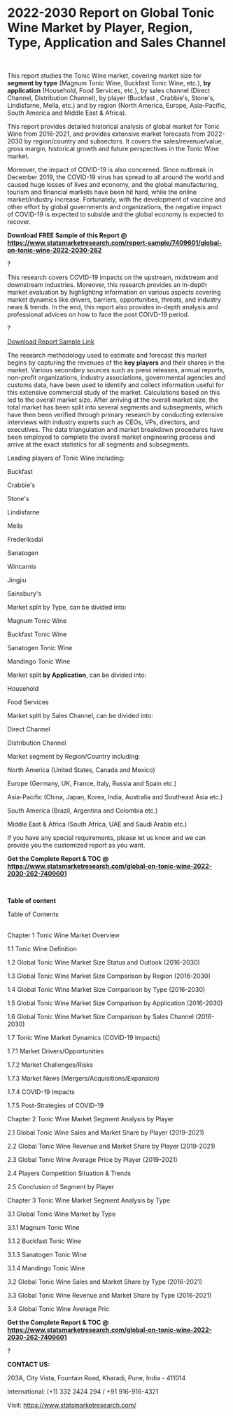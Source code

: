 <h1>2022-2030 Report on Global Tonic Wine Market by Player, Region, Type, Application and Sales Channel</h1><br/><p>This report studies the Tonic Wine market, covering market size for <strong>segment by type</strong> (Magnum Tonic Wine, Buckfast Tonic Wine, etc.), <strong>by application</strong> (Household, Food Services, etc.), by sales channel (Direct Channel, Distribution Channel), by player (Buckfast , Crabbie&#39;s, Stone&#39;s, Lindisfarne, Mella, etc.) and by region (North America, Europe, Asia-Pacific, South America and Middle East & Africa).</p>
 
 
 
 <p>This report provides detailed historical analysis of global market for Tonic Wine from 2016-2021, and provides extensive market forecasts from 2022-2030 by region/country and subsectors. It covers the sales/revenue/value, gross margin, historical growth and future perspectives in the Tonic Wine market.</p>
 
 
 
 <p>Moreover, the impact of COVID-19 is also concerned. Since outbreak in December 2019, the COVID-19 virus has spread to all around the world and caused huge losses of lives and economy, and the global manufacturing, tourism and financial markets have been hit hard, while the online market/industry increase. Fortunately, with the development of vaccine and other effort by global governments and organizations, the negative impact of COVID-19 is expected to subside and the global economy is expected to recover.</p>
 
 
 
 <div><b>Download FREE Sample of this Report @ <a href="https://www.statsmarketresearch.com/download-free-sample/7409601/global-on-tonic-wine-2022-2030-262">https://www.statsmarketresearch.com/report-sample/7409601/global-on-tonic-wine-2022-2030-262</a></b></div>
 
 
 
 <p>? </p>
 
 
 
 <p>This research covers COVID-19 impacts on the upstream, midstream and downstream industries. Moreover, this research provides an in-depth market evaluation by highlighting information on various aspects covering market dynamics like drivers, barriers, opportunities, threats, and industry news & trends. In the end, this report also provides in-depth analysis and professional advices on how to face the post COIVD-19 period.</p>
 
 
 
 <p>? </p>
 
 
 
 <p><a href="https://www.statsmarketresearch.com/download-free-sample/7409601/global-on-tonic-wine-2022-2030-262">Download Report Sample Link</a></p>
 
 
 
 <p>The research methodology used to estimate and forecast this market begins by capturing the revenues of the <strong>key players</strong> and their shares in the market. Various secondary sources such as press releases, annual reports, non-profit organizations, industry associations, governmental agencies and customs data, have been used to identify and collect information useful for this extensive commercial study of the market. Calculations based on this led to the overall market size. After arriving at the overall market size, the total market has been split into several segments and subsegments, which have then been verified through primary research by conducting extensive interviews with industry experts such as CEOs, VPs, directors, and executives. The data triangulation and market breakdown procedures have been employed to complete the overall market engineering process and arrive at the exact statistics for all segments and subsegments.</p>
 
 
 
 <p>Leading players of Tonic Wine including:</p>
 
 
 
 <p>Buckfast</p>
 
 
 
 <p>Crabbie&#39;s</p>
 
 
 
 <p>Stone&#39;s</p>
 
 
 
 <p>Lindisfarne</p>
 
 
 
 <p>Mella</p>
 
 
 
 <p>Frederiksdal</p>
 
 
 
 <p>Sanatogen</p>
 
 
 
 <p>Wincarnis</p>
 
 
 
 <p>Jingjiu</p>
 
 
 
 <p>Sainsbury&#39;s</p>
 
 
 
 <p>Market split by Type, can be divided into:</p>
 
 
 
 <p>Magnum Tonic Wine</p>
 
 
 
 <p>Buckfast Tonic Wine</p>
 
 
 
 <p>Sanatogen Tonic Wine</p>
 
 
 
 <p>Mandingo Tonic Wine</p>
 
 
 
 <p>Market split <strong>by Application</strong>, can be divided into:</p>
 
 
 
 <p>Household</p>
 
 
 
 <p>Food Services</p>
 
 
 
 <p>Market split by Sales Channel, can be divided into:</p>
 
 
 
 <p>Direct Channel</p>
 
 
 
 <p>Distribution Channel</p>
 
 
 
 <p>Market segment by Region/Country including:</p>
 
 
 
 <p>North America (United States, Canada and Mexico)</p>
 
 
 
 <p>Europe (Germany, UK, France, Italy, Russia and Spain etc.)</p>
 
 
 
 <p>Asia-Pacific (China, Japan, Korea, India, Australia and Southeast Asia etc.)</p>
 
 
 
 <p>South America (Brazil, Argentina and Colombia etc.)</p>
 
 
 
 <p>Middle East & Africa (South Africa, UAE and Saudi Arabia etc.)</p>
 
 
 
 <p>If you have any special requirements, please let us know and we can provide you the customized report as you want.</p>
 
 
 
 <div><b>Get the Complete Report & TOC @ <a href="https://www.statsmarketresearch.com/global-on-tonic-wine-2022-2030-262-7409601">https://www.statsmarketresearch.com/global-on-tonic-wine-2022-2030-262-7409601</a></b></div>
 
 
 
 <p><br />
 
 <b>Table of content</b></p>
 
 
 
 <p>Table of Contents<br />
 
 <br />
 
 Chapter 1 Tonic Wine Market Overview<br />
 
 1.1 Tonic Wine Definition<br />
 
 1.2 Global Tonic Wine Market Size Status and Outlook (2016-2030)<br />
 
 1.3 Global Tonic Wine Market Size Comparison by Region (2016-2030)<br />
 
 1.4 Global Tonic Wine Market Size Comparison by Type (2016-2030)<br />
 
 1.5 Global Tonic Wine Market Size Comparison by Application (2016-2030)<br />
 
 1.6 Global Tonic Wine Market Size Comparison by Sales Channel (2016-2030)<br />
 
 1.7 Tonic Wine Market Dynamics (COVID-19 Impacts)<br />
 
 1.7.1 Market Drivers/Opportunities<br />
 
 1.7.2 Market Challenges/Risks<br />
 
 1.7.3 Market News (Mergers/Acquisitions/Expansion)<br />
 
 1.7.4 COVID-19 Impacts<br />
 
 1.7.5 Post-Strategies of COVID-19<br />
 
 Chapter 2 Tonic Wine Market Segment Analysis by Player<br />
 
 2.1 Global Tonic Wine Sales and Market Share by Player (2019-2021)<br />
 
 2.2 Global Tonic Wine Revenue and Market Share by Player (2019-2021)<br />
 
 2.3 Global Tonic Wine Average Price by Player (2019-2021)<br />
 
 2.4 Players Competition Situation & Trends<br />
 
 2.5 Conclusion of Segment by Player<br />
 
 Chapter 3 Tonic Wine Market Segment Analysis by Type<br />
 
 3.1 Global Tonic Wine Market by Type<br />
 
 3.1.1 Magnum Tonic Wine<br />
 
 3.1.2 Buckfast Tonic Wine<br />
 
 3.1.3 Sanatogen Tonic Wine<br />
 
 3.1.4 Mandingo Tonic Wine<br />
 
 3.2 Global Tonic Wine Sales and Market Share by Type (2016-2021)<br />
 
 3.3 Global Tonic Wine Revenue and Market Share by Type (2016-2021)<br />
 
 3.4 Global Tonic Wine Average Pric</p>
 
 
 
 <div><b>Get the Complete Report & TOC @ <a href="https://www.statsmarketresearch.com/global-on-tonic-wine-2022-2030-262-7409601">https://www.statsmarketresearch.com/global-on-tonic-wine-2022-2030-262-7409601</a></b></div>
 
 
 
 <p>? </p>
 
 
 
 <p><b>CONTACT US:</b><br />
 
 203A, City Vista, Fountain Road, Kharadi, Pune, India - 411014<br />
 
 International: (+1) 332 2424 294 / +91 916-916-4321<br />
 
 Visit: <a href="https://www.statsmarketresearch.com/">https://www.statsmarketresearch.com/</a></p>